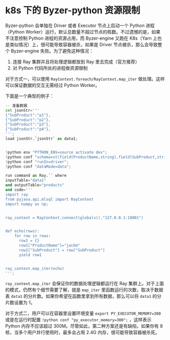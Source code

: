 # k8s 下的 Byzer-python 资源限制

Byzer-python 会单独在 Driver 或者 Executor 节点上启动一个 Python 进程（Python Worker）运行，默认总数量不超过节点的核数。不过遗憾的是，如果不注意控制 Python 进程的资源占用，而
Byzer-engine 又跑在 K8s（Yarn 上也是类似情况）上，很可能导致容器被杀，如果是 Driver 节点被杀，那么会导致整个 Byzer-engine 失败。为了避免这种情况：

1. 连接 Ray 集群并且将处理逻辑都放到 Ray 里去完成（官方推荐）
2. 对 Python 代码所处的进程做资源限制

对于方式一，可以使用 `RayContext.foreach/RayContext.map_iter` 做处理。这样可以保证数据的交互无需经过 Python Worker。

下面是一个典型的例子：

```python
-- 准备数据
set jsonStr='''
{"SubProduct":"p1"},
{"SubProduct":"p2"},
{"SubProduct":"p3"},
{"SubProduct":"p4"},
''';
load jsonStr.`jsonStr` as data1;


!python env "PYTHON_ENV=source activate dev";
!python conf "schema=st(field(ProductName,string),field(SubProduct,string))";
!python conf "runIn=driver";
!python conf "dataMode=data";

run command as Ray.`` where 
inputTable="data1"
and outputTable="products"
and code='''
import ray
from pyjava.api.mlsql import RayContext
import numpy as np;


ray_context = RayContext.connect(globals(),"127.0.0.1:10001")


def echo(rows):
    for row in rows:
      row1 = {}
      row1["ProductName"]="jackm"
      row1["SubProduct"] = row["SubProduct"]
      yield row1


ray_context.map_iter(echo)
''';
```

`ray_context.map_iter`  会保证你的数据处理逻辑都运行在 Ray 集群上。对于上面的模式，仍然有个细节需要了解，就是 `map_iter` 里函数运行的次数，取决于数据表 `data1`
的分片数。如果你希望在函数里拿到所有数据，那么可以将 `data1` 的分片数设置为 1。

对于方式二，用户可以在容器里设置环境变量 `export PY_EXECUTOR_MEMORY=300` 或是在运行时配置 `!python conf "py_executor_memory=300";` ，这样表示 Python 内存不应该超过 300M。尽管如此，第二种方案还是有缺陷，如果你有 8 核，当多个用户并行使用时，最多会占用 2.4G 内存，很可能导致容器被杀死。

